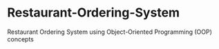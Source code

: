 # Restaurant-Ordering-System
 Restaurant Ordering System using Object-Oriented Programming (OOP) concepts
